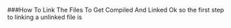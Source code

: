 ###How To Link The Files To Get Compiled And Linked
Ok so the first step to linking a unlinked file is
